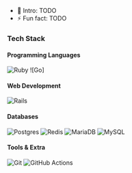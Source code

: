 - 👀 Intro: TODO
- ⚡ Fun fact: TODO

### Tech Stack

#### Programming Languages
![Ruby](https://img.shields.io/badge/ruby-%23CC342D.svg?style=for-the-badge&logo=ruby&logoColor=white)
![Go]

#### Web Development
![Rails](https://img.shields.io/badge/rails-%23CC0000.svg?style=for-the-badge&logo=ruby-on-rails&logoColor=white)

#### Databases
![Postgres](https://img.shields.io/badge/postgres-%23316192.svg?style=for-the-badge&logo=postgresql&logoColor=white)
![Redis](https://img.shields.io/badge/redis-%23DD0031.svg?style=for-the-badge&logo=redis&logoColor=white)
![MariaDB](https://img.shields.io/badge/MariaDB-003545?style=for-the-badge&logo=mariadb&logoColor=white)
![MySQL](https://img.shields.io/badge/mysql-%2300f.svg?style=for-the-badge&logo=mysql&logoColor=white)

#### Tools & Extra
![Git](https://img.shields.io/badge/git-%23F05033.svg?style=for-the-badge&logo=git&logoColor=white)
![GitHub Actions](https://img.shields.io/badge/github%20actions-%232671E5.svg?style=for-the-badge&logo=githubactions&logoColor=white)
